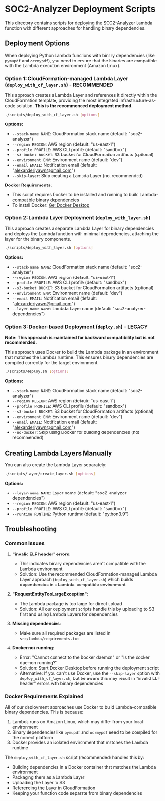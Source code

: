 # SOC2-Analyzer Deployment Scripts

This directory contains scripts for deploying the SOC2-Analyzer Lambda function with different approaches for handling binary dependencies.

## Deployment Options

When deploying Python Lambda functions with binary dependencies (like `pymupdf` and `ocrmypdf`), you need to ensure that the binaries are compatible with the Lambda execution environment (Amazon Linux).

### Option 1: CloudFormation-managed Lambda Layer (`deploy_with_cf_layer.sh`) - RECOMMENDED

This approach creates a Lambda Layer and references it directly within the CloudFormation template, providing the most integrated infrastructure-as-code solution. **This is the recommended deployment method.**

```bash
./scripts/deploy_with_cf_layer.sh [options]
```

**Options:**
- `--stack-name NAME`: CloudFormation stack name (default: "soc2-analyzer")
- `--region REGION`: AWS region (default: "us-east-1")
- `--profile PROFILE`: AWS CLI profile (default: "sandbox")
- `--s3-bucket BUCKET`: S3 bucket for CloudFormation artifacts (optional)
- `--environment ENV`: Environment name (default: "dev")
- `--email EMAIL`: Notification email (default: "alexanderjyawn@gmail.com")
- `--skip-layer`: Skip creating a Lambda Layer (not recommended)

**Docker Requirements:**
- This script requires Docker to be installed and running to build Lambda-compatible binary dependencies
- To install Docker: [Get Docker Desktop](https://www.docker.com/products/docker-desktop/)

### Option 2: Lambda Layer Deployment (`deploy_with_layer.sh`)

This approach creates a separate Lambda Layer for binary dependencies and deploys the Lambda function with minimal dependencies, attaching the layer for the binary components.

```bash
./scripts/deploy_with_layer.sh [options]
```

**Options:**
- `--stack-name NAME`: CloudFormation stack name (default: "soc2-analyzer")
- `--region REGION`: AWS region (default: "us-east-1")
- `--profile PROFILE`: AWS CLI profile (default: "sandbox")
- `--s3-bucket BUCKET`: S3 bucket for CloudFormation artifacts (optional)
- `--environment ENV`: Environment name (default: "dev")
- `--email EMAIL`: Notification email (default: "alexanderjyawn@gmail.com")
- `--layer-name NAME`: Lambda Layer name (default: "soc2-analyzer-dependencies")

### Option 3: Docker-based Deployment (`deploy.sh`) - LEGACY

**Note: This approach is maintained for backward compatibility but is not recommended.**

This approach uses Docker to build the Lambda package in an environment that matches the Lambda runtime. This ensures binary dependencies are compiled correctly for the target environment.

```bash
./scripts/deploy.sh [options]
```

**Options:**
- `--stack-name NAME`: CloudFormation stack name (default: "soc2-analyzer")
- `--region REGION`: AWS region (default: "us-east-1")
- `--profile PROFILE`: AWS CLI profile (default: "sandbox")
- `--s3-bucket BUCKET`: S3 bucket for CloudFormation artifacts (optional)
- `--environment ENV`: Environment name (default: "dev")
- `--email EMAIL`: Notification email (default: "alexanderjyawn@gmail.com")
- `--no-docker`: Skip using Docker for building dependencies (not recommended)

## Creating Lambda Layers Manually

You can also create the Lambda Layer separately:

```bash
./scripts/layer/create_layer.sh [options]
```

**Options:**
- `--layer-name NAME`: Layer name (default: "soc2-analyzer-dependencies")
- `--region REGION`: AWS region (default: "us-east-1")
- `--profile PROFILE`: AWS CLI profile (default: "sandbox")
- `--runtime RUNTIME`: Python runtime (default: "python3.9")

## Troubleshooting

### Common Issues

1. **"invalid ELF header" errors**: 
   - This indicates binary dependencies aren't compatible with the Lambda environment
   - Solution: Use the recommended CloudFormation-managed Lambda Layer approach (`deploy_with_cf_layer.sh`) which builds dependencies in a Lambda-compatible environment

2. **"RequestEntityTooLargeException"**: 
   - The Lambda package is too large for direct upload
   - Solution: All our deployment scripts handle this by uploading to S3 first and using Lambda Layers for dependencies

3. **Missing dependencies**: 
   - Make sure all required packages are listed in `src/lambda/requirements.txt`

4. **Docker not running**: 
   - Error: "Cannot connect to the Docker daemon" or "Is the docker daemon running?"
   - Solution: Start Docker Desktop before running the deployment script
   - Alternative: If you can't use Docker, use the `--skip-layer` option with `deploy_with_cf_layer.sh`, but be aware this may result in "invalid ELF header" errors with binary dependencies

### Docker Requirements Explained

All of our deployment approaches use Docker to build Lambda-compatible binary dependencies. This is because:

1. Lambda runs on Amazon Linux, which may differ from your local environment
2. Binary dependencies like `pymupdf` and `ocrmypdf` need to be compiled for the correct platform
3. Docker provides an isolated environment that matches the Lambda runtime

The `deploy_with_cf_layer.sh` script (recommended) handles this by:
- Building dependencies in a Docker container that matches the Lambda environment
- Packaging them as a Lambda Layer
- Uploading the Layer to S3
- Referencing the Layer in CloudFormation
- Keeping your function code separate from binary dependencies 